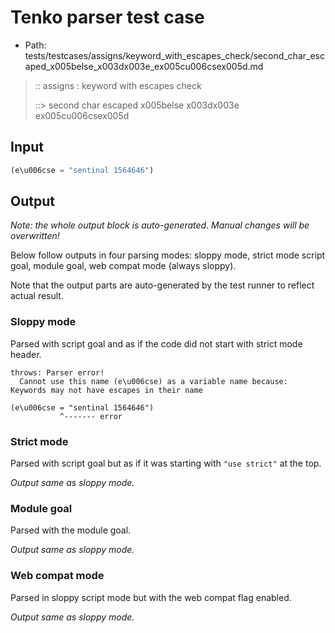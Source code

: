 # Tenko parser test case

- Path: tests/testcases/assigns/keyword_with_escapes_check/second_char_escaped_x005belse_x003dx003e_ex005cu006csex005d.md

> :: assigns : keyword with escapes check
>
> ::> second char escaped x005belse x003dx003e ex005cu006csex005d

## Input

`````js
(e\u006cse = "sentinal 1564646")
`````

## Output

_Note: the whole output block is auto-generated. Manual changes will be overwritten!_

Below follow outputs in four parsing modes: sloppy mode, strict mode script goal, module goal, web compat mode (always sloppy).

Note that the output parts are auto-generated by the test runner to reflect actual result.

### Sloppy mode

Parsed with script goal and as if the code did not start with strict mode header.

`````
throws: Parser error!
  Cannot use this name (e\u006cse) as a variable name because: Keywords may not have escapes in their name

(e\u006cse = "sentinal 1564646")
           ^------- error
`````

### Strict mode

Parsed with script goal but as if it was starting with `"use strict"` at the top.

_Output same as sloppy mode._

### Module goal

Parsed with the module goal.

_Output same as sloppy mode._

### Web compat mode

Parsed in sloppy script mode but with the web compat flag enabled.

_Output same as sloppy mode._
